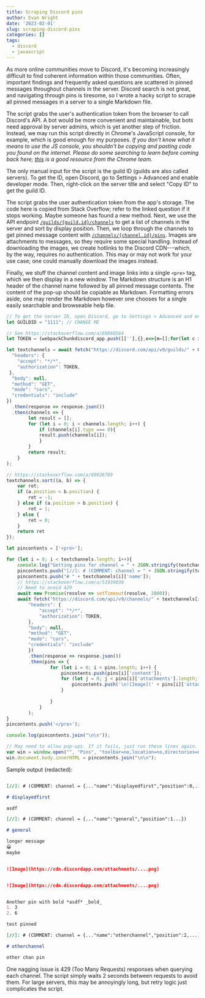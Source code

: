 ```yaml
---
title: Scraping Discord pins
author: Evan Wright
date: '2023-02-01'
slug: scraping-discord-pins
categories: []
tags:
  - discord
  - javascript
---
```


As more online communities move to Discord, it's becoming increasingly 
difficult to find coherent information within those communities. 
Often, important findings and frequently asked questions are scattered in
pinned messages throughout channels in the server. 
Discord search is not great, and navigating through pins is tiresome, so I
wrote a hacky script to scrape all pinned messages in a server to 
a single Markdown file. 

The script grabs the user's authentication token from the browser to
call Discord's API. A bot would be more convenient and maintainable,
but bots need approval by server admins, which is yet another step of friction. 
Instead, we may run this script directly in Chrome's JavaScript console, for example, which is 
good enough for my purposes. *If you don't know what it means to use the JS console,
you shouldn't be copying and pasting code you found on the internet. Please do some
searching to learn before coming back here; [this](https://developer.chrome.com/docs/devtools/console/) is
a good resource from the Chrome team.*

The only manual input for the script is the guild ID (guilds are also called servers). 
To get the ID, open Discord, go to Settings > Advanced and enable developer mode. Then, right-click on the server title and select "Copy ID" to get the guild ID.

The script grabs the user authentication token from the app's storage. 
The code here is copied from Stack Overflow; refer to the linked question if it stops working. 
Maybe someone has found a new method. 
Next, we use the API endpoint [`/guilds/{guild.id}/channels`](https://discord.com/developers/docs/resources/guild#get-guild-channels) to get a list of
channels in the server and sort by display position. 
Then, we loop through the channels to get pinned message content with 
[`/channels/{channel.id}/pins`](https://discord.com/developers/docs/resources/channel#get-pinned-messages). 
Images are attachments to messages, so they require some special handling. 
Instead of downloading the images, we create hotlinks to the Discord CDN---which, by the way, requires no authentication. 
This may or may not work for your use case; one could manually download the images instead. 

Finally, we stuff the channel content and image links into a single `<pre>` tag, which we
then display in a new window. 
The Markdown structure is an H1 header of the channel name followed by all pinned message contents.
The content of the pop-up should be copiable as Markdown. 
Formatting errors aside, one may render the Markdown however one chooses for a single easily searchable and browseable help file. 

```javascript
// To get the server ID, open Discord, go to Settings > Advanced and enable developer mode. Then, right-click on the server title and select "Copy ID" to get the guild ID.
let GUILDID = "1111"; // CHANGE ME

// See https://stackoverflow.com/a/69868564
let TOKEN = (webpackChunkdiscord_app.push([[''],{},e=>{m=[];for(let c in e.c)m.push(e.c[c])}]),m).find(m=>m?.exports?.default?.getToken!==void 0).exports.default.getToken();

let textchannels = await fetch("https://discord.com/api/v9/guilds/" + GUILDID + "/channels", {
  "headers": {
    "accept": "*/*",
    "authorization": TOKEN,
 },
  "body": null,
  "method": "GET",
  "mode": "cors",
  "credentials": "include"
})
  .then(response => response.json())
  .then(channels => {
        let result = [];
        for (let i = 0; i < channels.length; i++) {
            if (channels[i].type === 0){
            result.push(channels[i]);
            }
        }
        return result;
    }
);

// https://stackoverflow.com/a/69026789
textchannels.sort((a, b) => {
    var ret;
    if (a.position < b.position) {
        ret = -1;
    } else if (a.position > b.position) {
        ret = 1;
    } else {
        ret = 0;
    }
    return ret
});

let pincontents = ['<pre>'];

for (let i = 0; i < textchannels.length; i++){
    console.log("Getting pins for channel = " + JSON.stringify(textchannels[i]));
    pincontents.push("[//]: # (COMMENT: channel = " + JSON.stringify(textchannels[i]) + ')');
    pincontents.push("# " + textchannels[i]['name']);
    // https://stackoverflow.com/a/51939030
    // Need to avoid 429
    await new Promise(resolve => setTimeout(resolve, 2000));
    await fetch("https://discord.com/api/v9/channels/" + textchannels[i]['id'] + "/pins", {
        "headers": {
            "accept": "*/*",
            "authorization": TOKEN,
        },
        "body": null,
        "method": "GET",
        "mode": "cors",
        "credentials": "include"
        })
        .then(response => response.json())
        .then(pins => {
                for (let i = 0; i < pins.length; i++) {
                    pincontents.push(pins[i]['content']);
                    for (let j = 0; j < pins[i]['attachments'].length; j++) {
                        pincontents.push('\n![Image](' + pins[i]['attachments'][j]['url'] + ')\n');
                    }
                    
                }
            }
        );
}
pincontents.push('</pre>');

console.log(pincontents.join("\n\n"));

// May need to allow pop-ups. If it fails, just run these lines again.
var win = window.open("", "Pins", "toolbar=no,location=no,directories=no,status=no,menubar=no,scrollbars=yes,resizable=yes,width=780,height=200,top="+(screen.height-400)+",left="+(screen.width-840));
win.document.body.innerHTML = pincontents.join("\n\n");
```

Sample output (redacted):
```md

[//]: # (COMMENT: channel = {..."name":"displayedfirst","position":0,...})

# displayedfirst

asdf

[//]: # (COMMENT: channel = {..."name":"general","position":1...})

# general

longer message 
😀 
maybe


![Image](https://cdn.discordapp.com/attachments/....png)


![Image](https://cdn.discordapp.com/attachments/....png)


Another pin with bold *asdf* _bold_
1. 3
2. 6

test pinned

[//]: # (COMMENT: channel = {..."name":"otherchannel","position":2,...)

# otherchannel

other chan pin
```

One nagging issue is 429 (Too Many Requests) 
responses when querying each channel. The script simply waits 2 seconds between 
requests to avoid them. For large servers, this may be annoyingly long, but
retry logic just complicates the script. 
